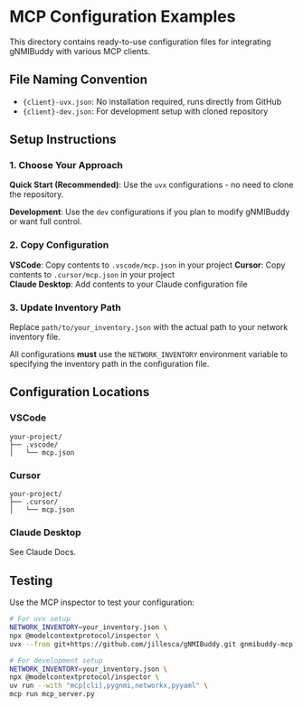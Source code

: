 # MCP Configuration Examples

This directory contains ready-to-use configuration files for integrating gNMIBuddy with various MCP clients.

## File Naming Convention

- `{client}-uvx.json`: No installation required, runs directly from GitHub
- `{client}-dev.json`: For development setup with cloned repository

## Setup Instructions

### 1. Choose Your Approach

**Quick Start (Recommended)**: Use the `uvx` configurations - no need to clone the repository.

**Development**: Use the `dev` configurations if you plan to modify gNMIBuddy or want full control.

### 2. Copy Configuration

**VSCode**: Copy contents to `.vscode/mcp.json` in your project
**Cursor**: Copy contents to `.cursor/mcp.json` in your project  
**Claude Desktop**: Add contents to your Claude configuration file

### 3. Update Inventory Path

Replace `path/to/your_inventory.json` with the actual path to your network inventory file.

All configurations **must** use the `NETWORK_INVENTORY` environment variable to specifying the inventory path in the configuration file.

## Configuration Locations

### VSCode

```
your-project/
├── .vscode/
│   └── mcp.json
```

### Cursor

```
your-project/
├── .cursor/
│   └── mcp.json
```

### Claude Desktop

See Claude Docs.

## Testing

Use the MCP inspector to test your configuration:

```bash
# For uvx setup
NETWORK_INVENTORY=your_inventory.json \
npx @modelcontextprotocol/inspector \
uvx --from git+https://github.com/jillesca/gNMIBuddy.git gnmibuddy-mcp

# For development setup
NETWORK_INVENTORY=your_inventory.json \
npx @modelcontextprotocol/inspector \
uv run --with "mcp[cli],pygnmi,networkx,pyyaml" \
mcp run mcp_server.py
```
